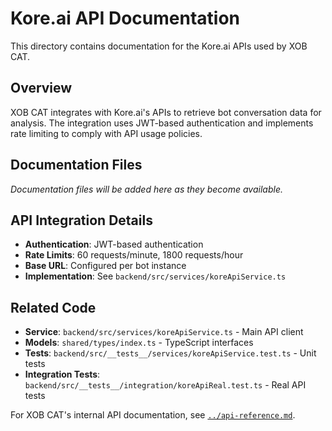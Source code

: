 # Kore.ai API Documentation

This directory contains documentation for the Kore.ai APIs used by XOB CAT.

## Overview

XOB CAT integrates with Kore.ai's APIs to retrieve bot conversation data for analysis. The integration uses JWT-based authentication and implements rate limiting to comply with API usage policies.

## Documentation Files

*Documentation files will be added here as they become available.*

## API Integration Details

- **Authentication**: JWT-based authentication
- **Rate Limits**: 60 requests/minute, 1800 requests/hour
- **Base URL**: Configured per bot instance
- **Implementation**: See `backend/src/services/koreApiService.ts`

## Related Code

- **Service**: `backend/src/services/koreApiService.ts` - Main API client
- **Models**: `shared/types/index.ts` - TypeScript interfaces
- **Tests**: `backend/src/__tests__/services/koreApiService.test.ts` - Unit tests
- **Integration Tests**: `backend/src/__tests__/integration/koreApiReal.test.ts` - Real API tests

For XOB CAT's internal API documentation, see [`../api-reference.md`](../api-reference.md).